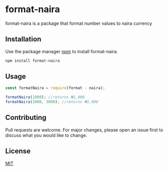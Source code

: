 # format-naira

format-naira is a package that format number values to naira currency

## Installation

Use the package manager [npm](https://www.npmjs.com/) to install format-naira.

```bash
npm install format-naira
```

## Usage

```javascript
const formatNaira = require(format - naira);

formatNaira(1000); //returns ₦1,000
formatNaira(2000, 3000); //returns ₦5,000
```

## Contributing

Pull requests are welcome. For major changes, please open an issue first to discuss what you would like to change.

## License

[MIT](https://choosealicense.com/licenses/mit/)
